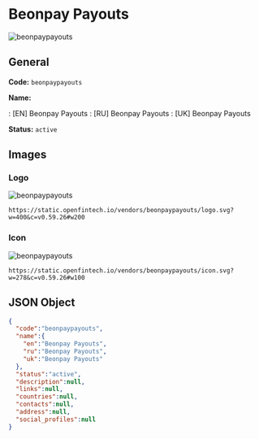 
# Beonpay Payouts 
![beonpaypayouts](https://static.openfintech.io/vendors/beonpaypayouts/logo.svg?w=400&c=v0.59.26#w200)  

## General 
 
**Code:** `beonpaypayouts` 
 
**Name:** 
 
:	[EN] Beonpay Payouts 
:	[RU] Beonpay Payouts 
:	[UK] Beonpay Payouts 
 
**Status:** `active` 
 

## Images 

### Logo 
 
![beonpaypayouts](https://static.openfintech.io/vendors/beonpaypayouts/logo.svg?w=400&c=v0.59.26#w200)  

```
https://static.openfintech.io/vendors/beonpaypayouts/logo.svg?w=400&c=v0.59.26#w200
```  

### Icon 
 
![beonpaypayouts](https://static.openfintech.io/vendors/beonpaypayouts/icon.svg?w=278&c=v0.59.26#w100)  

```
https://static.openfintech.io/vendors/beonpaypayouts/icon.svg?w=278&c=v0.59.26#w100
```  

## JSON Object 

```json
{
  "code":"beonpaypayouts",
  "name":{
    "en":"Beonpay Payouts",
    "ru":"Beonpay Payouts",
    "uk":"Beonpay Payouts"
  },
  "status":"active",
  "description":null,
  "links":null,
  "countries":null,
  "contacts":null,
  "address":null,
  "social_profiles":null
}
```  
